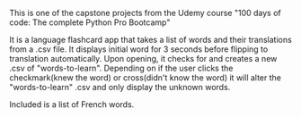 This is one of the capstone projects from the Udemy course "100 days of code: The complete Python Pro Bootcamp"

It is a language flashcard app that takes a list of words and their translations from a .csv file. It displays initial word for 3 seconds before flipping to translation automatically. Upon opening, it checks for and creates a new .csv of "words-to-learn". Depending on if the user clicks the checkmark(knew the word) or cross(didn't know the word) it will alter the "words-to-learn" .csv and only display the unknown words.

Included is a list of French words.

